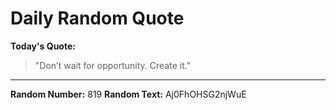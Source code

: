 # Daily Random Quote

**Today's Quote:**
> "Don’t wait for opportunity. Create it."

---

**Random Number:** 819
**Random Text:** Aj0FhOHSG2njWuE
